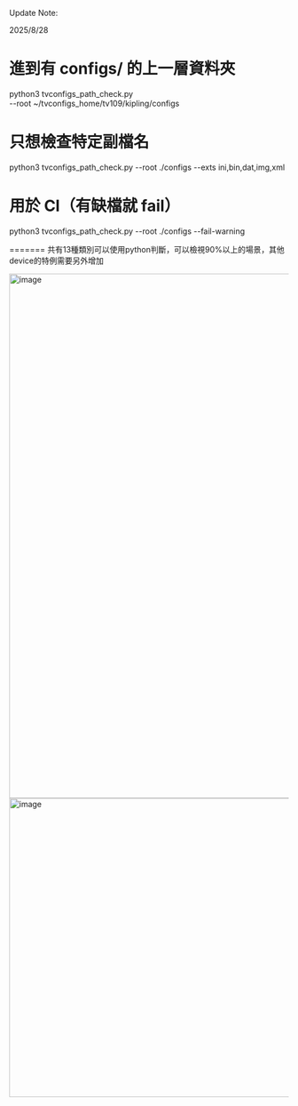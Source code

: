 Update Note:

2025/8/28
# 進到有 configs/ 的上一層資料夾
python3 tvconfigs_path_check.py \
  --root ~/tvconfigs_home/tv109/kipling/configs

# 只想檢查特定副檔名
python3 tvconfigs_path_check.py --root ./configs --exts ini,bin,dat,img,xml

# 用於 CI（有缺檔就 fail）
python3 tvconfigs_path_check.py --root ./configs --fail-warning

=======
共有13種類別可以使用python判斷，可以檢視90%以上的場景，其他device的特例需要另外增加

<img width="1767" height="944" alt="image" src="https://github.com/user-attachments/assets/83745e33-bf55-4f03-9017-39609adef47f" />
<img width="1756" height="538" alt="image" src="https://github.com/user-attachments/assets/295e65af-6d89-4c35-b440-5ff0cb4d1764" />
